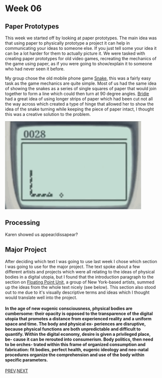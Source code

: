 # Week 06

## Paper Prototypes
This week we started off by looking at paper prototypes. The main idea was that using paper to physically prototype a project it can help in communicating your ideas to someone else. If you just tell some your idea it can be a lot harder for them to actually picture it. We were tasked with creating paper prototypes for old video games, recreating the mechanics of the game using paper, as if you were going to show/explain it to someone who had never seen it before.

My group chose the old mobile phone game [Snake](https://www.google.com/search?q=Snake+game+mobile+phone&rlz=1C5CHFA_enAU851AU851&sxsrf=ALeKk03md9sSEIoSHLgE4zUOIIgTSUVCZw:1601192988852&source=lnms&tbm=isch&sa=X&ved=2ahUKEwiIr8Ta7IjsAhU4wjgGHYnWAnYQ_AUoAXoECBIQAw&biw=1465&bih=1135), this was a fairly easy task as the game mechanics are quite simple. Most of us had the same idea of showing the snakes as a series of single squares of paper that would join together to form a line which could then turn at 90 degree angles. [Bridie](https://github.com/bridieotoole/codewords) had a great idea of using longer strips of paper which had been cut not all the way across which created a type of hinge that allowed her to show the idea of the snake turning while keeping the piece of paper intact, I thought this was a creative solution to the problem.

![](snake.gif)

## Processing
Karen showed us appear/dissapear?

## Major Project
After deciding which text I was going to use last week I chose which section I was going to use for the major project. The text spoke about a few different artists and projects which were all relating to the ideas of physical bodies in a digital utopia, but I found that the introduction paragraph to the section on [Floating Point Unit](https://floating.pt/), a group of New York-based artists, summed up the ideas from the whole text nicely (see below). This section also stood out to me due to it's visually descriptive terms and ideas which I thought would translate well into the project.

#### In the age of new eugenic consciousness, physical bodies are cumbersome: their opacity is opposed to the transparence of the digital utopia that promotes a distance from experienced reality and a uniform space and time. The body and physical ex- periences are disruptive, because physical functions are both unpredictable and difficult to quantify. Within the digital economy, desire is given a privileged place, be- cause it can be rerouted into consumerism. Body politics, then need to be orches- trated within this frame of organized consumption and fabrication: fit bodies, perfect health, eugenic ideology and neo-natal procedures organize the comprehension and use of the body within specific parameters.

[PREV](https://github.com/HamishPayne/CODE-WORDS/edit/master/Classroom/Week-05).[NEXT](https://github.com/HamishPayne/CODE-WORDS/edit/master/Classroom/Week-07)
